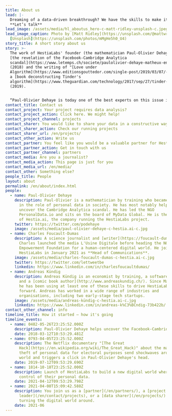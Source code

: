 ```yaml
---
title: About us
lead: |-
  Dreaming of a data-driven breakthrough? We have the skills to make it happen\
  **Let’s talk**
lead_image: /assets/media/hl_aboutus_hero-c-matt-ridley-unsplash-c.jpeg
lead_image_caption: Photo by [Matt Ridley](https://unsplash.com/@mattwridley) on
  [Unsplash](https://unsplash.com/photos/mMgHe5h0_U4)
story_title: A short story about us
story: >-
  The work of HestiaLabs' founder (the mathematician Paul-Olivier Dehaye) led to
  [the revelation of the Facebook-Cambridge Analytica
  scandal](https://www.letemps.ch/societe/paulolivier-dehaye-matheux-ennemi-facebook)
  (2018) and the writing of "[Love under
  Algorithm](https://www.editionsgouttedor.com/single-post/2019/03/07/-l-amour-sous-algorithme-de-judith-duportail)",
  a [book deconstructing Tinder's
  algorithm](https://www.theguardian.com/technology/2017/sep/27/tinder-data-privacy-tech-eu-general-data-protection-regulation)
  (2019).


  “Paul-Olivier Dehaye is today one of the best experts on this issue in the world. His aim is not to climb this kind of summit any further. Rather to contribute to the emergence of solutions and instruments likely to bring about change”, wrote [Paris-Match](https://paris-match.ch/labecedaire-de-paul-olivier-dehaye/). He built a team of developers, analysts, communicators, and created HestiaLabs to do so.
contact_title: Contact us
contact_project: Your project requires data analysis?
contact_project_action: Click here. We might help!
contact_project_channel: projects
contact_sharer: You would like to share your data in a constructive way (without being cheated)
contact_sharer_action: Check our running projects
contact_sharer_url: /en/projects/
contact_other_action: Write us
contact_partner: You feel like you would be a valuable partner for HestiaLabs?
contact_partner_action: Get in touch with us
contact_partner_channel: partners
contact_media: Are you a journalist?
contact_media_action: This page is just for you
contact_media_url: /en/media/
contact_other: Something else?
people_title: People
layout: about
permalink: /en/about/index.html
people:
  - name: Paul-Olivier Dehaye
    description: Paul-Olivier is a mathematician by training who became interested
      in the role of personal data in society. He has most notably helped
      uncover the Cambridge Analytica scandal. He has led the NGO
      PersonalData.io and sits on the board of MyData Global. He is the **CEO**
      of Hestia.ai, the company running the HestiaLabs project.
    twitter: https://twitter.com/podehaye
    image: /assets/media/paul-olivier-dehaye-c-hestia.ai-c.jpg
  - name: Charles Foucault-Dumas
    description: A science journalist and [writer](https://foucault-dumas.ch/),
      Charles launched the media L'Usine Digitale before heading the NGO
      Empowerment Foundation for a human-centered digital world. He joined
      HestiaLabs in January 2021 as **Head of Communications**.
    image: /assets/media/charles-foucault-dumas-c-hestia.ai-c.jpg
    twitter: https://twitter.com/lettweetbe
    linkedin: https://www.linkedin.com/in/charlesfoucaultdumas/
  - name: Andreas Kündig
    description: Andreas Kündig is an economist by training, a software developer,
      and a [comic book author](http://www.andreaskundig.ch/). Since March 2021,
      he has been using at least one of these skills to drive HestiaLabs
      forward. Andreas has worked in a wide range of industries and
      organisations, including two early-stage tech startups.
    image: /assets/media/andreas-kündig-c-hestia.ai-c.jpg
    linkedin: https://www.linkedin.com/in/andreas-k%C3%BCndig-73b422b/
contact_other_channel: info
timeline_title: How it started — how it's going
timeline_events:
  - name: 0482-05-26T23:25:52.000Z
    description: Paul-Olivier Dehaye helps uncover the Facebook-Cambridge Analytica scandal.
    date: 2018-03-12T10:53:29.481Z
  - name: 0793-04-05T23:25:52.000Z
    description: The Netflix documentary "[The Great
      Hack](https://en.wikipedia.org/wiki/The_Great_Hack)" about the massive
      theft of personal data for electoral purposes send shockwaves around the
      world and triggers a click in Paul-Olivier Dehaye's head.
    date: 2019-07-12T09:53:29.690Z
  - name: 1814-10-18T23:25:52.000Z
    description: Launch of HestiaLabs to build a new digital world where users keep
      control of their personal data.
    date: 2021-04-12T09:53:29.798Z
  - name: 2021-04-08T15:09:42.588Z
    description: You join us as a [partner](/en/partners/), a [project
      leader](/en/contact/projects), or a [data sharer](/en/projects/) and start
      turning the digital world around.
    date: 2021-06
---
```

